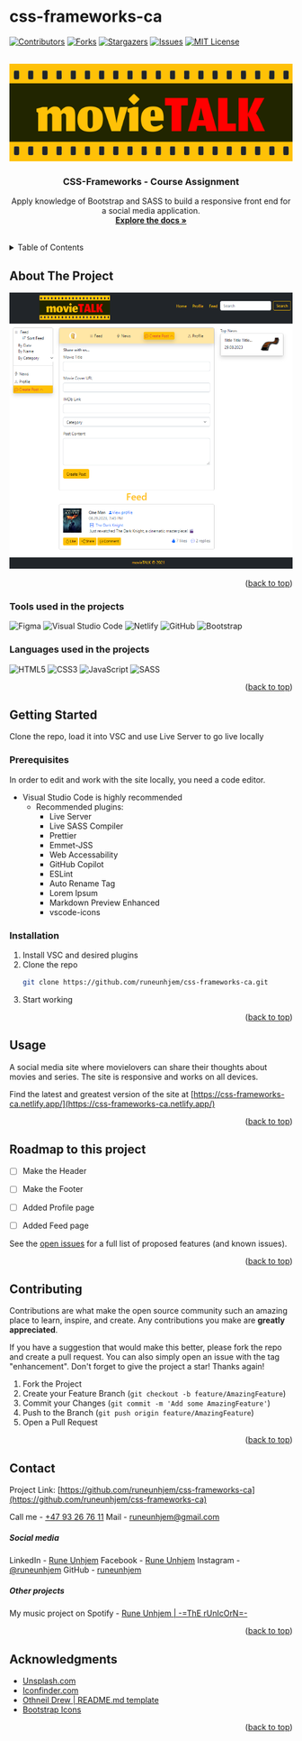 # css-frameworks-ca

<!-- Improved compatibility of back to top link: See: https://github.com/othneildrew/Best-README-Template/pull/73 -->
<a name="readme-top"></a>
<!--
*** Thanks for checking out the Best-README-Template. If you have a suggestion
*** that would make this better, please fork the repo and create a pull request
*** or simply open an issue with the tag "enhancement".
*** Don't forget to give the project a star!
*** Thanks again! Now go create something AMAZING! :D
-->



<!-- PROJECT SHIELDS -->
<!--
*** I'm using markdown "reference style" links for readability.
*** Reference links are enclosed in brackets [ ] instead of parentheses ( ).
*** See the bottom of this document for the declaration of the reference variables
*** for contributors-url, forks-url, etc. This is an optional, concise syntax you may use.
*** https://www.markdownguide.org/basic-syntax/#reference-style-links
-->
[![Contributors][contributors-shield]][contributors-url]
[![Forks][forks-shield]][forks-url]
[![Stargazers][stars-shield]][stars-url]
[![Issues][issues-shield]][issues-url]
[![MIT License][license-shield]][license-url]




<!-- PROJECT LOGO -->
<br />
<div align="center">
  <a href="https://github.com/runeunhjem/css-frameworks-ca">
    <img src="img/logo-yellow.svg" alt="Logo">
  </a>

<h3 align="center">CSS-Frameworks - Course Assignment</h3>

  <p align="center">
    Apply knowledge of Bootstrap and SASS to build a responsive front end for a social media application.
    <br />
    <a href="https://github.com/runeunhjem/css-frameworks-ca"><strong>Explore the docs »</strong></a>
    <br />
    <br />

  </p>
</div>



<!-- TABLE OF CONTENTS -->
<details>
  <summary>Table of Contents</summary>
  <ol>
    <li>
      <a href="#about-the-project">Screenshot of the Project</a>
      <ul>
        <li><a href="#built-with">Tools used on the projects</a></li>
      </ul>
    </li>
    <li>
      <a href="#getting-started">Getting Started</a>
      <ul>
        <li><a href="#prerequisites">Prerequisites</a></li>
        <li><a href="#installation">Installation</a></li>
      </ul>
    </li>
    <li><a href="#usage">Usage</a></li>
    <li><a href="#roadmap">Roadmap</a></li>
    <li><a href="#contributing">Contributing</a></li>
    <li><a href="#license">License</a></li>
    <li><a href="#contact">Contact</a></li>
    <li><a href="#acknowledgments">Acknowledgments</a></li>
  </ol>
</details>



<!-- ABOUT THE PROJECT -->
## About The Project

[![Product Name Screen Shot][product-screenshot]](https://css-frameworks-ca.netlify.app/)

<p align="right">(<a href="#readme-top">back to top</a>)</p>



### Tools used in the projects

![Figma](https://img.shields.io/badge/figma-%23F24E1E.svg?style=for-the-badge&logo=figma&logoColor=white) ![Visual Studio Code](https://img.shields.io/badge/Visual%20Studio%20Code-0078d7.svg?style=for-the-badge&logo=visual-studio-code&logoColor=white) ![Netlify](https://img.shields.io/badge/netlify-%23000000.svg?style=for-the-badge&logo=netlify&logoColor=#00C7B7) ![GitHub](https://img.shields.io/badge/github-%23121011.svg?style=for-the-badge&logo=github&logoColor=white) ![Bootstrap](https://img.shields.io/badge/bootstrap-%23F24E1E.svg?style=for-the-badge&logo=bootstrap&logoColor=white)

### Languages used in the projects

![HTML5](https://img.shields.io/badge/html5-%23E34F26.svg?style=for-the-badge&logo=html5&logoColor=white) ![CSS3](https://img.shields.io/badge/css3-%231572B6.svg?style=for-the-badge&logo=css3&logoColor=white) ![JavaScript](https://img.shields.io/badge/javascript-%23323330.svg?style=for-the-badge&logo=javascript&logoColor=%23F7DF1E) ![SASS](https://img.shields.io/badge/SASS-hotpink.svg?style=for-the-badge&logo=SASS&logoColor=white)

<p align="right">(<a href="#readme-top">back to top</a>)</p>



<!-- GETTING STARTED -->
## Getting Started

Clone the repo, load it into VSC and use Live Server to go live locally

### Prerequisites

In order to edit and work with the site locally, you need a code editor.
* Visual Studio Code is highly recommended
  - Recommended plugins:
    - Live Server
    - Live SASS Compiler
    - Prettier
    - Emmet-JSS
    - Web Accessability
    - GitHub Copilot
    - ESLint
    - Auto Rename Tag
    - Lorem Ipsum
    - Markdown Preview Enhanced
    - vscode-icons

### Installation

1. Install VSC and desired plugins
2. Clone the repo
   ```sh
   git clone https://github.com/runeunhjem/css-frameworks-ca.git
   ```
3. Start working

<p align="right">(<a href="#readme-top">back to top</a>)</p>



<!-- USAGE EXAMPLES -->
## Usage

A social media site where movielovers can share their thoughts about movies and series. The site is responsive and works on all devices.

Find the latest and greatest version of the site at [https://css-frameworks-ca.netlify.app/](https://css-frameworks-ca.netlify.app/)


<p align="right">(<a href="#readme-top">back to top</a>)</p>



<!-- ROADMAP -->
## Roadmap to this project

- [ ] Make the Header
- [ ] Make the Footer
- [ ] Added Profile page
- [ ] Added Feed page


See the [open issues](https://github.com/runeunhjem/css-frameworks-ca/issues) for a full list of proposed features (and known issues).

<p align="right">(<a href="#readme-top">back to top</a>)</p>



<!-- CONTRIBUTING -->
## Contributing

Contributions are what make the open source community such an amazing place to learn, inspire, and create. Any contributions you make are **greatly appreciated**.

If you have a suggestion that would make this better, please fork the repo and create a pull request. You can also simply open an issue with the tag "enhancement".
Don't forget to give the project a star! Thanks again!

1. Fork the Project
2. Create your Feature Branch (`git checkout -b feature/AmazingFeature`)
3. Commit your Changes (`git commit -m 'Add some AmazingFeature'`)
4. Push to the Branch (`git push origin feature/AmazingFeature`)
5. Open a Pull Request

<p align="right">(<a href="#readme-top">back to top</a>)</p>



<!-- CONTACT -->
## Contact
Project Link: [https://github.com/runeunhjem/css-frameworks-ca](https://github.com/runeunhjem/css-frameworks-ca)

Call me - [+47 93 26 76 11](tel:+4793267611)
Mail - runeunhjem@gmail.com
##### Social media
LinkedIn - [Rune Unhjem](https://www.linkedin.com/in/runeunhjem/)
Facebook - [Rune Unhjem](https://www.facebook.com/runeunhjem/)
Instagram - [@runeunhjem](https://www.instagram.com/runeunhjem/)
GitHub - [runeunhjem](https://github.com/runeunhjem)
##### Other projects
My music project on Spotify - [Rune Unhjem | -=ThE rUnIcOrN=-](https://open.spotify.com/user/1116127880?si=8e9e9e8f3b5c4e9d)


<p align="right">(<a href="#readme-top">back to top</a>)</p>



<!-- ACKNOWLEDGMENTS -->
## Acknowledgments

* [Unsplash.com](https://unsplash.com/)
* [Iconfinder.com](https://www.iconfinder.com/)
* [Othneil Drew | README.md template](https://github.com/othneildrew)
* [Bootstrap Icons](https://icons.getbootstrap.com/)


<p align="right">(<a href="#readme-top">back to top</a>)</p>



<!-- MARKDOWN LINKS & IMAGES -->
<!-- https://www.markdownguide.org/basic-syntax/#reference-style-links -->
[contributors-shield]: https://img.shields.io/github/contributors/runeunhjem/css-frameworks-ca.svg?style=for-the-badge
[contributors-url]: https://github.com/runeunhjem/css-frameworks-ca/graphs/contributors
[forks-shield]: https://img.shields.io/github/forks/runeunhjem/css-frameworks-ca.svg?style=for-the-badge
[forks-url]: https://github.com/runeunhjem/css-frameworks-ca/network/members
[stars-shield]: https://img.shields.io/github/stars/runeunhjem/css-frameworks-ca.svg?style=for-the-badge
[stars-url]: https://github.com/runeunhjem/css-frameworks-ca/stargazers
[issues-shield]: https://img.shields.io/github/issues/runeunhjem/css-frameworks-ca.svg?style=for-the-badge
[issues-url]: https://github.com/runeunhjem/css-frameworks-ca/issues
[license-shield]: https://img.shields.io/github/license/runeunhjem/css-frameworks-ca.svg?style=for-the-badge
[license-url]: https://github.com/runeunhjem/css-frameworks-ca/blob/master/LICENSE.txt
[linkedin-shield]: https://img.shields.io/badge/-LinkedIn-black.svg?style=for-the-badge&logo=linkedin&colorB=555
[linkedin-url]: https://linkedin.com/in/runeunhjem
[product-screenshot]: img/css-frameworks-ca.png
